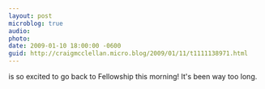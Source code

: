 ```yaml
---
layout: post
microblog: true
audio: 
photo: 
date: 2009-01-10 18:00:00 -0600
guid: http://craigmcclellan.micro.blog/2009/01/11/t1111138971.html
---
```

is so excited to go back to Fellowship this morning! It's been way too long.
